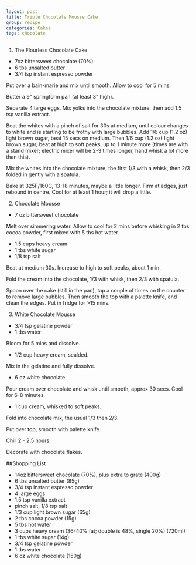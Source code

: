 ```yaml
---
layout: post
title: Triple Chocolate Mousse Cake
group: recipe
categories: Cakes
tags: chocolate
---
```



1.  The Flourless Chocolate Cake

- 7oz bittersweet chocolate (70%)
- 6 tbs unsalted butter
- 3/4 tsp instant espresso powder

Put over a bain-marie and mix until smooth.  Allow to cool for 5 mins.

Butter a 9" springform pan (at least 3" high).

Separate 4 large eggs.  Mix yolks into the chocolate mixture, then add 1.5 tsp vanilla extract.

Beat the whites with a pinch of salt for 30s at medium, until colour changes to white and is starting to be frothy with large bubbles.  Add 1/6 cup (1.2 oz) light brown sugar, beat 15 secs on medium.  Then 1/6 cup (1.2 oz) light brown sugar, beat at high to soft peaks, up to 1 minute more (times are with a stand mixer; electric mixer will be 2-3 times longer, hand whisk a lot more than this).

Mix the whites into the chocolate mixture, the first 1/3 with a whisk, then 2/3 folded in gently with a spatula.

Bake at 325F/160C, 13-18 minutes, maybe a little longer.  Firm at edges, just rebound in centre.  Cool for at least 1 hour; it will drop a little.

2. Chocolate Mousse

- 7 oz bittersweet chocolate

Melt over simmering water.  Allow to cool for 2 mins before whisking in 2 tbs cocoa powder, first mixed with 5 tbs hot water.

- 1\.5 cups heavy cream
- 1 tbs white sugar
- 1/8 tsp salt

Beat at medium 30s.  Increase to high to soft peaks, about 1 min.

Fold the cream into the chocolate, 1/3 with whisk, then 2/3 with spatula.

Spoon over the cake (still in the pan), tap a couple of times on the counter to remove large bubbles.  Then smooth the top with a palette knife, and clean the edges.  Put in fridge for >15 mins.

3. White Chocolate Mousse

- 3/4 tsp gelatine powder
- 1 tbs water

Bloom for 5 mins and dissolve.

- 1/2 cup heavy cream, scalded.

Mix in the gelatine and fully dissolve.

- 6 oz white chocolate

Pour cream over chocolate and whisk until smooth, approx 30 secs.  Cool for 6-8 minutes.

- 1 cup cream, whisked to soft peaks. 

Fold into chocolate mix, the usual 1/3 then 2/3.

Put over top, smooth with palette knife.

Chill 2 - 2.5 hours.

Decorate with chocolate flakes.


##Shopping List

- 14oz bittersweet chocolate (70%), plus extra to grate (400g)
- 6 tbs unsalted butter (85g)
- 3/4 tsp instant espresso powder
- 4 large eggs
- 1\.5 tsp vanilla extract
- pinch salt, 1/8 tsp salt
- 1/3 cup light brown sugar (65g)
- 2 tbs cocoa powder (15g)
- 5 tbs hot water
- 3 cups heavy cream (36-40% fat; double is 48%, single 20%) (720ml)
- 1 tbs white sugar (14g)
- 3/4 tsp gelatine powder
- 1 tbs water
- 6 oz white chocolate (150g)

